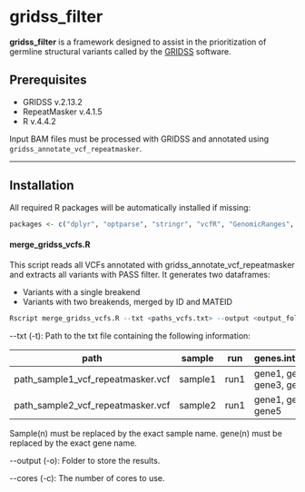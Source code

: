 # gridss_filter
**gridss_filter** is a framework designed to assist in the prioritization of germline structural variants called by the [GRIDSS](https://github.com/PapenfussLab/gridss) software.

## Prerequisites 
- GRIDSS v.2.13.2
- RepeatMasker v.4.1.5
- R v.4.4.2

Input BAM files must be processed with GRIDSS and annotated using `gridss_annotate_vcf_repeatmasker`.

---

## Installation

All required R packages will be automatically installed if missing:

```r
packages <- c("dplyr", "optparse", "stringr", "vcfR", "GenomicRanges", "yaml", "furrr")
````

#### merge_gridss_vcfs.R ###

This script reads all VCFs annotated with gridss_annotate_vcf_repeatmasker and extracts all variants with PASS filter. It generates two dataframes:
- Variants with a single breakend
- Variants with two breakends, merged by ID and MATEID

````r
Rscript merge_gridss_vcfs.R --txt <paths_vcfs.txt> --output <output_folder> [--cores N]
```` 

--txt (-t):
Path to the txt file containing the following information: 

| path  | sample | run | genes.interest |
|-----------|-----------|-----------|-----------|
| path_sample1_vcf_repeatmasker.vcf | sample1  | run1  | gene1, gene2, gene3, gene4|
| path_sample2_vcf_repeatmasker.vcf | sample2  | run1  | gene1, gene3, gene5|

Sample(n) must be replaced by the exact sample name. 
gene(n) must be replaced by the exact gene name. 


--output (-o):
Folder to store the results.


--cores (-c):
The number of cores to use. 




